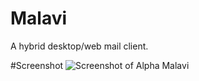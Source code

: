 # Malavi
A hybrid desktop/web mail client.

#Screenshot
![Screenshot of Alpha Malavi](screenshot.jpg?raw=true "Screenshot of 
Alpha Malavi")

